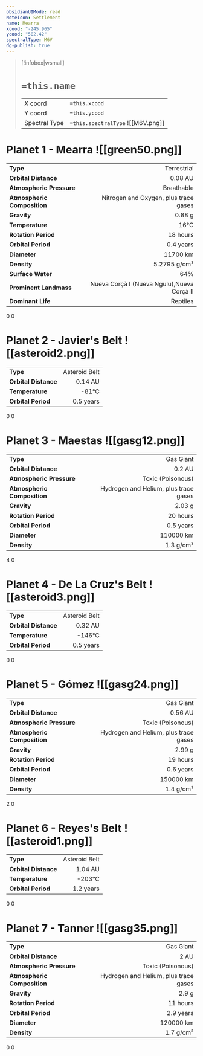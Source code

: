 ```yaml
---
obsidianUIMode: read
NoteIcon: Settlement
name: Mearra
xcood: "-245.965"
ycood: "502.42"
spectralType: M6V
dg-publish: true
---
```

> [!infobox|wsmall]
> # `=this.name`
> | | |
> | - | - |
> | X coord | `=this.xcood` |
> | Y coord| `=this.ycood` |
> | Spectral Type | `=this.spectralType` ![[M6V.png]] |

# Planet 1 - Mearra ![[green50.png]]
|                             |                           |
| --------------------------- | -------------------------:|
| **Type**                    |             Terrestrial |
| **Orbital Distance**        |   0.08 AU |
| **Atmospheric Pressure**    |       Breathable |
| **Atmospheric Composition** |      Nitrogen and Oxygen, plus trace gases |
| **Gravity**                 |        0.88 g |
| **Temperature**             |    16°C |
| **Rotation Period**         |  18 hours |
| **Orbital Period** | 0.4 years |
| **Diameter**                |      11700 km | 
| **Density**                 |    5.2795 g/cm³ |
| **Surface Water**           |           64% | 
| **Prominent Landmass**      |         Nueva Corçà I (Nueva Ngulu),Nueva Corçà II | 
| **Dominant Life**           |         Reptiles |



0
0



# Planet 2 - Javier's Belt ![[asteroid2.png]]
|                             |                           |
| --------------------------- | -------------------------:|
| **Type**                    |             Asteroid Belt |
| **Orbital Distance**        |   0.14 AU |
| **Temperature**             |    -81°C |
| **Orbital Period** | 0.5 years |



0
0



# Planet 3 - Maestas ![[gasg12.png]]
|                             |                           |
| --------------------------- | -------------------------:|
| **Type**                    |             Gas Giant |
| **Orbital Distance**        |   0.2 AU |
| **Atmospheric Pressure**    |       Toxic (Poisonous) |
| **Atmospheric Composition** |      Hydrogen and Helium, plus trace gases |
| **Gravity**                 |        2.03 g |
| **Rotation Period**         |  20 hours |
| **Orbital Period** | 0.5 years |
| **Diameter**                |      110000 km | 
| **Density**                 |    1.3 g/cm³ |



4
0



# Planet 4 - De La Cruz's Belt ![[asteroid3.png]]
|                             |                           |
| --------------------------- | -------------------------:|
| **Type**                    |             Asteroid Belt |
| **Orbital Distance**        |   0.32 AU |
| **Temperature**             |    -146°C |
| **Orbital Period** | 0.5 years |



0
0



# Planet 5 - Gómez ![[gasg24.png]]
|                             |                           |
| --------------------------- | -------------------------:|
| **Type**                    |             Gas Giant |
| **Orbital Distance**        |   0.56 AU |
| **Atmospheric Pressure**    |       Toxic (Poisonous) |
| **Atmospheric Composition** |      Hydrogen and Helium, plus trace gases |
| **Gravity**                 |        2.99 g |
| **Rotation Period**         |  19 hours |
| **Orbital Period** | 0.6 years |
| **Diameter**                |      150000 km | 
| **Density**                 |    1.4 g/cm³ |



2
0



# Planet 6 - Reyes's Belt ![[asteroid1.png]]
|                             |                           |
| --------------------------- | -------------------------:|
| **Type**                    |             Asteroid Belt |
| **Orbital Distance**        |   1.04 AU |
| **Temperature**             |    -203°C |
| **Orbital Period** | 1.2 years |



0
0



# Planet 7 - Tanner ![[gasg35.png]]
|                             |                           |
| --------------------------- | -------------------------:|
| **Type**                    |             Gas Giant |
| **Orbital Distance**        |   2 AU |
| **Atmospheric Pressure**    |       Toxic (Poisonous) |
| **Atmospheric Composition** |      Hydrogen and Helium, plus trace gases |
| **Gravity**                 |        2.9 g |
| **Rotation Period**         |  11 hours |
| **Orbital Period** | 2.9 years |
| **Diameter**                |      120000 km | 
| **Density**                 |    1.7 g/cm³ |



0
0



